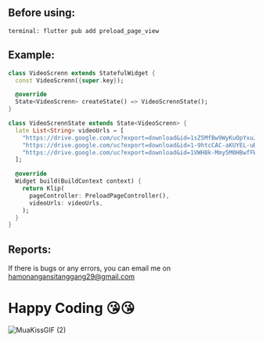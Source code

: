 ## Before using:
```
terminal: flutter pub add preload_page_view
```

## Example:
```dart
class VideoScrenn extends StatefulWidget {
  const VideoScrenn({super.key});

  @override
  State<VideoScrenn> createState() => VideoScrennState();
}

class VideoScrennState extends State<VideoScrenn> {
  late List<String> videoUrls = [
    "https://drive.google.com/uc?export=download&id=1sZ5MfBw9WyKuOpYxuJuboh_vNXQgfQVe",
    "https://drive.google.com/uc?export=download&id=1-9htcCAC-aKUYEL-uBvMpT7TMD1ktMXp",
    "https://drive.google.com/uc?export=download&id=1VWH8k-Mmy5M0HBwfFWQAj8gJ5-OSKijF",
  ];

  @override
  Widget build(BuildContext context) {
    return Klip(
      pageController: PreloadPageController(),
      videoUrls: videoUrls,
    );
  }
}
```


## Reports:
If there is bugs or any errors, you can email me on hamonangansitanggang29@gmail.com

# Happy Coding 😘😘
![MuaKissGIF (2)](https://github.com/figositanggang/klip/assets/82425222/41cbfee5-9406-4078-b07b-10d0ba7aa339)
